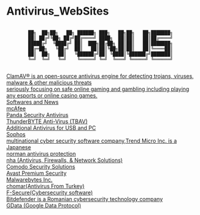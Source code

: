 # Antivirus_WebSites

```

		██╗  ██╗██╗   ██╗ ██████╗ ███╗   ██╗██╗   ██╗███████╗
		██║ ██╔╝╚██╗ ██╔╝██╔════╝ ████╗  ██║██║   ██║██╔════╝
		█████╔╝  ╚████╔╝ ██║  ███╗██╔██╗ ██║██║   ██║███████╗
		██╔═██╗   ╚██╔╝  ██║   ██║██║╚██╗██║██║   ██║╚════██║
		██║  ██╗   ██║   ╚██████╔╝██║ ╚████║╚██████╔╝███████║
		╚═╝  ╚═╝   ╚═╝    ╚═════╝ ╚═╝  ╚═══╝ ╚═════╝ ╚══════╝
								     
```
[ClamAV® is an open-source antivirus engine for detecting trojans, viruses, malware & other malicious threats](https://www.clamav.net/)  
[ seriously focusing on safe online gaming and gambling including playing any esports or online casino games.](https://www.drsolomon.com/)  
[Softwares and News](https://antivirus.com/)  
[mcAfee](https://www.mcafee.com/)  
[Panda Security Antivirus ](https://www.pandasecurity.com)  
[ThunderBYTE Anti-Virus (TBAV)](https://www.thunderbyte.ch/)  
[Additional Antivirus for USB and PC](https://smadav.net/?lang=en)  
[Sophos](www.sophos.com/ttps://smadav.net/?lang=en)  
[multinational cyber security software company,Trend Micro Inc. is a Japanese](https://www.trendmicro.com)  
[norman antivirus protection ](https://www.norman.com/)  
[nha (Antivirus, Firewalls, & Network Solutions)](https://nha.com/)  
[Comodo Security Solutions](https://www.comodo.com/)  
[Avast Premium Security](https://www.avast.com)  
[Malwarebytes Inc.](https://www.malwarebytes.com)  
[chomar(Antivirus From Turkey)](https://www.chomar.com.t)  
[F-Secure(Cybersecurity software)](https://www.f-secure.com)  
[Bitdefender is a Romanian cybersecurity technology company](https://www.bitdefender.com)  
[GData (Google Data Protocol)](https://www.gdatasoftware.com/)
